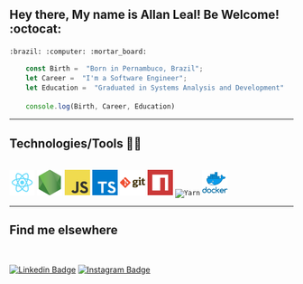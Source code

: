 ## Hey there, My name is Allan Leal! Be Welcome! :octocat: 

`:brazil: :computer: :mortar_board:`
```js
    const Birth =  "Born in Pernambuco, Brazil";
    let Career =  "I'm a Software Engineer";
    let Education =  "Graduated in Systems Analysis and Development"
    
    console.log(Birth, Career, Education)
``` 

---

## Technologies/Tools  :man_technologist:
<br>
<code><img height="45" src="https://raw.githubusercontent.com/github/explore/80688e429a7d4ef2fca1e82350fe8e3517d3494d/topics/react/react.png" alt="React JS"></code>
<code><img height="45" src="https://raw.githubusercontent.com/github/explore/80688e429a7d4ef2fca1e82350fe8e3517d3494d/topics/nodejs/nodejs.png" alt="nodeJS"></code>
<code><img height="45" src="https://raw.githubusercontent.com/github/explore/80688e429a7d4ef2fca1e82350fe8e3517d3494d/topics/javascript/javascript.png" alt="JavaScript"></code>
<code><img height="45" src="https://raw.githubusercontent.com/github/explore/80688e429a7d4ef2fca1e82350fe8e3517d3494d/topics/typescript/typescript.png" alt="typescript"></code>
<code><img height="45" src="https://raw.githubusercontent.com/github/explore/80688e429a7d4ef2fca1e82350fe8e3517d3494d/topics/git/git.png" alt="git"></code>
<code><img height="45" src="https://raw.githubusercontent.com/github/explore/80688e429a7d4ef2fca1e82350fe8e3517d3494d/topics/npm/npm.png" alt="npm"></code>
<code><img height="45" src="https://github.com/yarnpkg/assets/blob/master/yarn-kitten-full.png?raw=true" alt="Yarn"></code>
<code><img height="45" src="https://raw.githubusercontent.com/github/explore/80688e429a7d4ef2fca1e82350fe8e3517d3494d/topics/docker/docker.png" alt="docker"></code>

---


## Find me elsewhere
<br>

[![Linkedin Badge](https://img.shields.io/badge/-LinkedIn-blue?style=flat-square&logo=Linkedin&logoColor=white&link=https://www.linkedin.com/in/allan-leal-a2a59079/)](https://www.linkedin.com/in/allan-leal-a2a59079/) [![Instagram Badge](https://img.shields.io/badge/-Instagram-white?style=flat-square&logo=instagram&logoColor=purple&link=https://www.instagram.com/ajohnsoon)](https://www.instagram.com/ajohnsoon/)
</hr>
